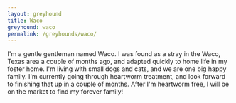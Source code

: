 ```yaml
---
layout: greyhound
title: Waco
greyhound: waco
permalink: /greyhounds/waco/
---
```


I'm a gentle gentleman named Waco. I was found as a stray in the Waco, Texas area a couple of months ago, and adapted quickly to home life in my foster home. I'm living with small dogs and cats, and we are one big happy family. I'm currently going through heartworm treatment, and look forward to finishing that up in a couple of months. After I'm heartworm free, I will be on the market to find my forever family! 